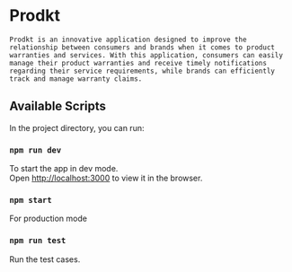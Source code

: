 # Prodkt

    Prodkt is an innovative application designed to improve the relationship between consumers and brands when it comes to product warranties and services. With this application, consumers can easily manage their product warranties and receive timely notifications regarding their service requirements, while brands can efficiently track and manage warranty claims.

## Available Scripts

In the project directory, you can run:

### `npm run dev`

To start the app in dev mode.\
Open [http://localhost:3000](http://localhost:3000) to view it in the browser.

### `npm start`

For production mode

### `npm run test`

Run the test cases.
